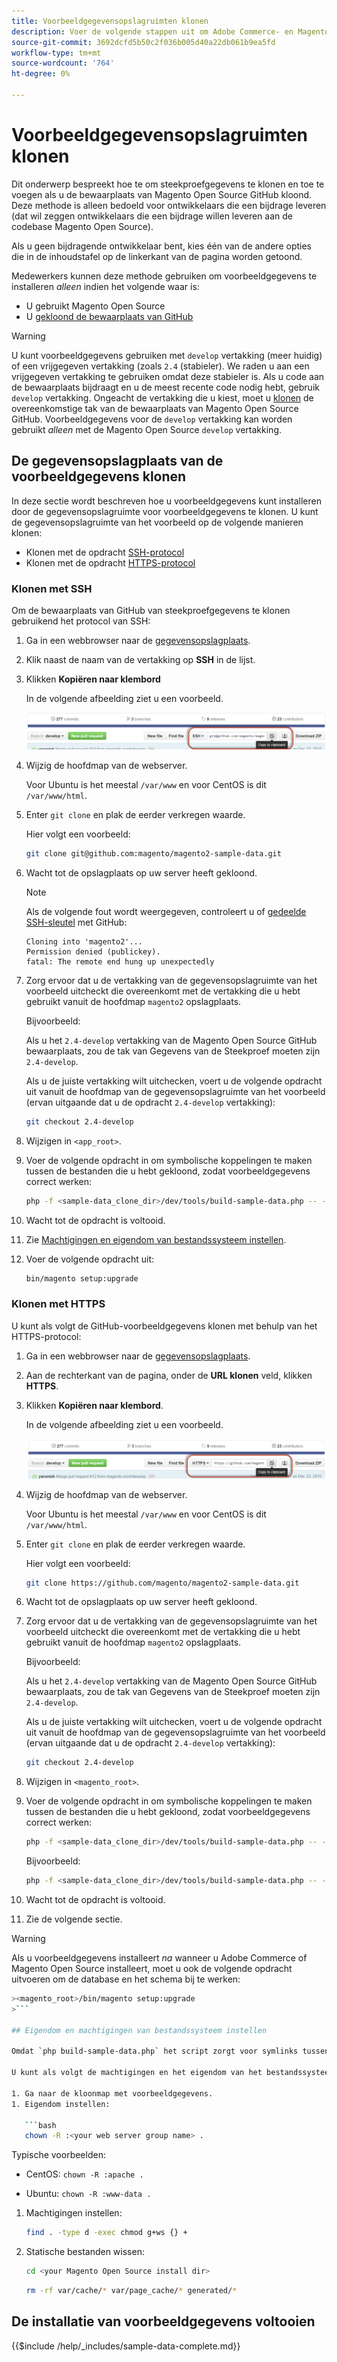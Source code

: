 ```yaml
---
title: Voorbeeldgegevensopslagruimten klonen
description: Voer de volgende stappen uit om Adobe Commerce- en Magento Open Source-voorbeeldgegevens te installeren door Git-opslagruimten te klonen.
source-git-commit: 3692dcfd5b50c2f036b005d40a22db061b9ea5fd
workflow-type: tm+mt
source-wordcount: '764'
ht-degree: 0%

---
```



# Voorbeeldgegevensopslagruimten klonen

Dit onderwerp bespreekt hoe te om steekproefgegevens te klonen en toe te voegen als u de bewaarplaats van Magento Open Source GitHub kloond. Deze methode is alleen bedoeld voor ontwikkelaars die een bijdrage leveren (dat wil zeggen ontwikkelaars die een bijdrage willen leveren aan de codebase Magento Open Source).

Als u geen bijdragende ontwikkelaar bent, kies één van de andere opties die in de inhoudstafel op de linkerkant van de pagina worden getoond.

Medewerkers kunnen deze methode gebruiken om voorbeeldgegevens te installeren *alleen* indien het volgende waar is:

* U gebruikt Magento Open Source
* U [gekloond de bewaarplaats van GitHub](https://developer.adobe.com/commerce/contributor/guides/install/clone-repository/)

>[!WARNING]
>
>U kunt voorbeeldgegevens gebruiken met `develop` vertakking (meer huidig) of een vrijgegeven vertakking (zoals `2.4` (stabieler). We raden u aan een vrijgegeven vertakking te gebruiken omdat deze stabieler is. Als u code aan de bewaarplaats bijdraagt en u de meest recente code nodig hebt, gebruik `develop` vertakking. Ongeacht de vertakking die u kiest, moet u [klonen](https://developer.adobe.com/commerce/contributor/guides/install/clone-repository/) de overeenkomstige tak van de bewaarplaats van Magento Open Source GitHub. Voorbeeldgegevens voor de `develop` vertakking kan worden gebruikt *alleen* met de Magento Open Source `develop` vertakking.

## De gegevensopslagplaats van de voorbeeldgegevens klonen

In deze sectie wordt beschreven hoe u voorbeeldgegevens kunt installeren door de gegevensopslagruimte voor voorbeeldgegevens te klonen. U kunt de gegevensopslagruimte van het voorbeeld op de volgende manieren klonen:

* Klonen met de opdracht [SSH-protocol](#clone-with-ssh)
* Klonen met de opdracht [HTTPS-protocol](#clone-with-https)

### Klonen met SSH

Om de bewaarplaats van GitHub van steekproefgegevens te klonen gebruikend het protocol van SSH:

1. Ga in een webbrowser naar de [gegevensopslagplaats](https://github.com/magento/magento2-sample-data).
1. Klik naast de naam van de vertakking op **SSH** in de lijst.
1. Klikken **Kopiëren naar klembord**

   In de volgende afbeelding ziet u een voorbeeld.

   ![Kloon de bewaarplaats van GitHub gebruikend SSH](../../assets/installation/install_mage2_clone-ssh.png)

1. Wijzig de hoofdmap van de webserver.

   Voor Ubuntu is het meestal `/var/www` en voor CentOS is dit `/var/www/html`.

1. Enter `git clone` en plak de eerder verkregen waarde.

   Hier volgt een voorbeeld:

   ```bash
   git clone git@github.com:magento/magento2-sample-data.git
   ```

1. Wacht tot de opslagplaats op uw server heeft gekloond.

   >[!NOTE]
   >
   >Als de volgende fout wordt weergegeven, controleert u of [gedeelde SSH-sleutel](https://docs.github.com/articles/generating-ssh-keys/) met GitHub:<br>

   ```terminal
   Cloning into 'magento2'...
   Permission denied (publickey).
   fatal: The remote end hung up unexpectedly
   ```

1. Zorg ervoor dat u de vertakking van de gegevensopslagruimte van het voorbeeld uitcheckt die overeenkomt met de vertakking die u hebt gebruikt vanuit de hoofdmap `magento2` opslagplaats.

   Bijvoorbeeld:

   Als u het `2.4-develop` vertakking van de Magento Open Source GitHub bewaarplaats, zou de tak van Gegevens van de Steekproef moeten zijn `2.4-develop`.

   Als u de juiste vertakking wilt uitchecken, voert u de volgende opdracht uit vanuit de hoofdmap van de gegevensopslagruimte van het voorbeeld (ervan uitgaande dat u de opdracht `2.4-develop` vertakking):

   ```bash
   git checkout 2.4-develop
   ```

1. Wijzigen in `<app_root>`.
1. Voer de volgende opdracht in om symbolische koppelingen te maken tussen de bestanden die u hebt gekloond, zodat voorbeeldgegevens correct werken:

   ```bash
   php -f <sample-data_clone_dir>/dev/tools/build-sample-data.php -- --ce-source="<path_to_your_magento_instance>"
   ```

1. Wacht tot de opdracht is voltooid.

1. Zie [Machtigingen en eigendom van bestandssysteem instellen](#set-file-system-ownership-and-permissions).

1. Voer de volgende opdracht uit:

   ```bash
   bin/magento setup:upgrade
   ```

### Klonen met HTTPS

U kunt als volgt de GitHub-voorbeeldgegevens klonen met behulp van het HTTPS-protocol:

1. Ga in een webbrowser naar de [gegevensopslagplaats](https://github.com/magento/magento2-sample-data).
1. Aan de rechterkant van de pagina, onder de **URL klonen** veld, klikken **HTTPS**.
1. Klikken **Kopiëren naar klembord**.

   In de volgende afbeelding ziet u een voorbeeld.

   ![De GitHub-opslagplaats klonen met HTTPS](../../assets/installation/install_mage2_clone-https.png)

1. Wijzig de hoofdmap van de webserver.

   Voor Ubuntu is het meestal `/var/www` en voor CentOS is dit `/var/www/html`.

1. Enter `git clone` en plak de eerder verkregen waarde.

   Hier volgt een voorbeeld:

   ```bash
   git clone https://github.com/magento/magento2-sample-data.git
   ```

1. Wacht tot de opslagplaats op uw server heeft gekloond.
1. Zorg ervoor dat u de vertakking van de gegevensopslagruimte van het voorbeeld uitcheckt die overeenkomt met de vertakking die u hebt gebruikt vanuit de hoofdmap `magento2` opslagplaats.

   Bijvoorbeeld:

   Als u het `2.4-develop` vertakking van de Magento Open Source GitHub bewaarplaats, zou de tak van Gegevens van de Steekproef moeten zijn `2.4-develop`.

   Als u de juiste vertakking wilt uitchecken, voert u de volgende opdracht uit vanuit de hoofdmap van de gegevensopslagruimte van het voorbeeld (ervan uitgaande dat u de opdracht `2.4-develop` vertakking):

   ```bash
   git checkout 2.4-develop
   ```

1. Wijzigen in `<magento_root>`.
1. Voer de volgende opdracht in om symbolische koppelingen te maken tussen de bestanden die u hebt gekloond, zodat voorbeeldgegevens correct werken:

   ```bash
   php -f <sample-data_clone_dir>/dev/tools/build-sample-data.php -- --ce-source="<path_to_your_magento_instance>"
   ```

   Bijvoorbeeld:

   ```bash
   php -f <sample-data_clone_dir>/dev/tools/build-sample-data.php -- --ce-source="/var/www/magento2"
   ```

1. Wacht tot de opdracht is voltooid.
1. Zie de volgende sectie.

>[!WARNING]
>
>Als u voorbeeldgegevens installeert *na* wanneer u Adobe Commerce of Magento Open Source installeert, moet u ook de volgende opdracht uitvoeren om de database en het schema bij te werken:
>
>
```bash
><magento_root>/bin/magento setup:upgrade
>```

## Eigendom en machtigingen van bestandssysteem instellen

Omdat `php build-sample-data.php` het script zorgt voor symlinks tussen de gegevensopslagplaats van het voorbeeld en uw gegevensopslagplaats van de Magento Open Source. U moet de machtigingen en het eigendom van het bestandssysteem instellen in de gegevensopslagplaats van het voorbeeld. Als u dit niet doet, treedt de storefront op in fouten.

U kunt als volgt de machtigingen en het eigendom van het bestandssysteem instellen in de gegevensopslagruimte van het voorbeeld:

1. Ga naar de kloonmap met voorbeeldgegevens.
1. Eigendom instellen:

   ```bash
   chown -R :<your web server group name> .
   ```

   Typische voorbeelden:

   * CentOS: `chown -R :apache .`

   * Ubuntu: `chown -R :www-data .`

1. Machtigingen instellen:

   ```bash
   find . -type d -exec chmod g+ws {} +
   ```

1. Statische bestanden wissen:

   ```bash
   cd <your Magento Open Source install dir>
   ```

   ```bash
   rm -rf var/cache/* var/page_cache/* generated/*
   ```

## De installatie van voorbeeldgegevens voltooien

{{$include /help/_includes/sample-data-complete.md}}
